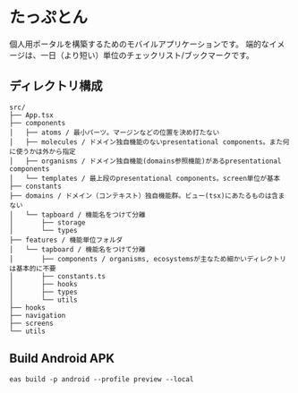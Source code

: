 # たっぷとん

個人用ポータルを構築するためのモバイルアプリケーションです。
端的なイメージは、一日（より短い）単位のチェックリスト/ブックマークです。


## ディレクトリ構成

```
src/
├── App.tsx
├── components
│   ├── atoms / 最小パーツ。マージンなどの位置を決め打たない
│   ├── molecules / ドメイン独自機能のないpresentational components。また何に使うかは外から指定
│   ├── organisms / ドメイン独自機能(domains参照機能)があるpresentational components
│   └── templates / 最上段のpresentational components。screen単位が基本
├── constants
├── domains / ドメイン（コンテキスト）独自機能群。ビュー(tsx)にあたるものは含まない
│   └── tapboard / 機能名をつけて分離
│       ├── storage
│       └── types
├── features / 機能単位フォルダ
│   └── tapboard / 機能名をつけて分離
│       ├── components / organisms, ecosystemsが主なため細かいディレクトリは基本的に不要
│       ├── constants.ts
│       ├── hooks
│       ├── types
│       └── utils
├── hooks
├── navigation
├── screens
└── utils
```


## Build Android APK

`eas build -p android --profile preview --local`

